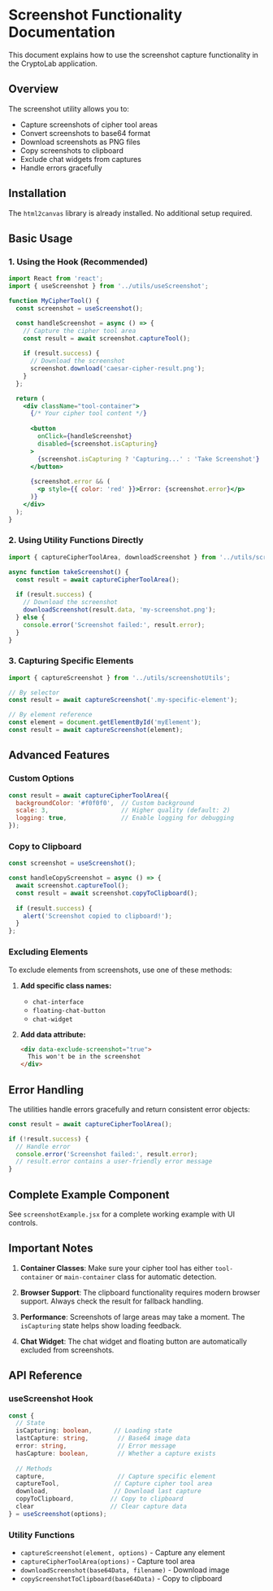 # Screenshot Functionality Documentation

This document explains how to use the screenshot capture functionality in the CryptoLab application.

## Overview

The screenshot utility allows you to:
- Capture screenshots of cipher tool areas
- Convert screenshots to base64 format
- Download screenshots as PNG files
- Copy screenshots to clipboard
- Exclude chat widgets from captures
- Handle errors gracefully

## Installation

The `html2canvas` library is already installed. No additional setup required.

## Basic Usage

### 1. Using the Hook (Recommended)

```jsx
import React from 'react';
import { useScreenshot } from '../utils/useScreenshot';

function MyCipherTool() {
  const screenshot = useScreenshot();

  const handleScreenshot = async () => {
    // Capture the cipher tool area
    const result = await screenshot.captureTool();
    
    if (result.success) {
      // Download the screenshot
      screenshot.download('caesar-cipher-result.png');
    }
  };

  return (
    <div className="tool-container">
      {/* Your cipher tool content */}
      
      <button 
        onClick={handleScreenshot}
        disabled={screenshot.isCapturing}
      >
        {screenshot.isCapturing ? 'Capturing...' : 'Take Screenshot'}
      </button>
      
      {screenshot.error && (
        <p style={{ color: 'red' }}>Error: {screenshot.error}</p>
      )}
    </div>
  );
}
```

### 2. Using Utility Functions Directly

```jsx
import { captureCipherToolArea, downloadScreenshot } from '../utils/screenshotUtils';

async function takeScreenshot() {
  const result = await captureCipherToolArea();
  
  if (result.success) {
    // Download the screenshot
    downloadScreenshot(result.data, 'my-screenshot.png');
  } else {
    console.error('Screenshot failed:', result.error);
  }
}
```

### 3. Capturing Specific Elements

```jsx
import { captureScreenshot } from '../utils/screenshotUtils';

// By selector
const result = await captureScreenshot('.my-specific-element');

// By element reference
const element = document.getElementById('myElement');
const result = await captureScreenshot(element);
```

## Advanced Features

### Custom Options

```jsx
const result = await captureCipherToolArea({
  backgroundColor: '#f0f0f0',  // Custom background
  scale: 3,                    // Higher quality (default: 2)
  logging: true,               // Enable logging for debugging
});
```

### Copy to Clipboard

```jsx
const screenshot = useScreenshot();

const handleCopyScreenshot = async () => {
  await screenshot.captureTool();
  const result = await screenshot.copyToClipboard();
  
  if (result.success) {
    alert('Screenshot copied to clipboard!');
  }
};
```

### Excluding Elements

To exclude elements from screenshots, use one of these methods:

1. **Add specific class names:**
   - `chat-interface`
   - `floating-chat-button`
   - `chat-widget`

2. **Add data attribute:**
   ```html
   <div data-exclude-screenshot="true">
     This won't be in the screenshot
   </div>
   ```

## Error Handling

The utilities handle errors gracefully and return consistent error objects:

```jsx
const result = await captureCipherToolArea();

if (!result.success) {
  // Handle error
  console.error('Screenshot failed:', result.error);
  // result.error contains a user-friendly error message
}
```

## Complete Example Component

See `screenshotExample.jsx` for a complete working example with UI controls.

## Important Notes

1. **Container Classes**: Make sure your cipher tool has either `tool-container` or `main-container` class for automatic detection.

2. **Browser Support**: The clipboard functionality requires modern browser support. Always check the result for fallback handling.

3. **Performance**: Screenshots of large areas may take a moment. The `isCapturing` state helps show loading feedback.

4. **Chat Widget**: The chat widget and floating button are automatically excluded from screenshots.

## API Reference

### useScreenshot Hook

```typescript
const {
  // State
  isCapturing: boolean,      // Loading state
  lastCapture: string,        // Base64 image data
  error: string,              // Error message
  hasCapture: boolean,        // Whether a capture exists
  
  // Methods
  capture,                    // Capture specific element
  captureTool,               // Capture cipher tool area
  download,                  // Download last capture
  copyToClipboard,          // Copy to clipboard
  clear                     // Clear capture data
} = useScreenshot(options);
```

### Utility Functions

- `captureScreenshot(element, options)` - Capture any element
- `captureCipherToolArea(options)` - Capture tool area
- `downloadScreenshot(base64Data, filename)` - Download image
- `copyScreenshotToClipboard(base64Data)` - Copy to clipboard
